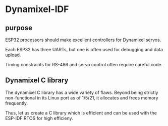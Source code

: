 # Dynamixel-IDF

## purpose

ESP32 processors should make excellent controllers for Dynamixel servos.

Each ESP32 has three UARTs, but one is often used for debugging and data upload.

Timing constraints for RS-486 and servo control often require careful code.

## Dynamixel C library

The dynamixel C library has a wide variety of flaws. Beyond being strictly non-functional
in its Linux port as of 1/5/21, it allocates and frees memory frequently.

Thus, let us create a C library which is efficient and can be used with the ESP-IDF
RTOS for high efficieny.

